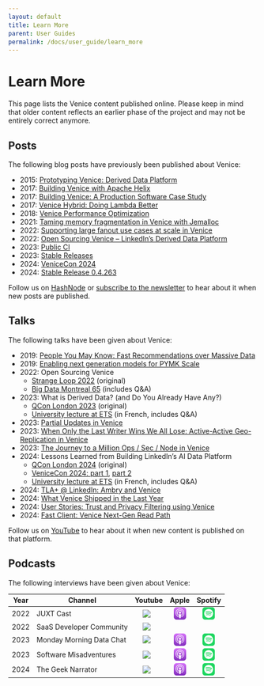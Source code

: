 ```yaml
---
layout: default
title: Learn More
parent: User Guides
permalink: /docs/user_guide/learn_more
---
```


<!--This affects all images of the page, which for now are all icons in the bottom table. If we want other images need in this page, then we may need to refactor this. -->
<style>
  img {width:25px;display: block; margin-left: auto; margin-right: auto;}
</style>

# Learn More
This page lists the Venice content published online. Please keep in mind that older content reflects an earlier phase of 
the project and may not be entirely correct anymore.

## Posts
The following blog posts have previously been published about Venice:

- 2015: [Prototyping Venice: Derived Data Platform](https://engineering.linkedin.com/distributed-systems/prototyping-venice-derived-data-platform)
- 2017: [Building Venice with Apache Helix](https://engineering.linkedin.com/blog/2017/02/building-venice-with-apache-helix)
- 2017: [Building Venice: A Production Software Case Study](https://engineering.linkedin.com/blog/2017/04/building-venice--a-production-software-case-study)
- 2017: [Venice Hybrid: Doing Lambda Better](https://engineering.linkedin.com/blog/2017/12/venice-hybrid--doing-lambda-better)
- 2018: [Venice Performance Optimization](https://engineering.linkedin.com/blog/2018/04/venice-performance-optimization)
- 2021: [Taming memory fragmentation in Venice with Jemalloc](https://engineering.linkedin.com/blog/2021/taming-memory-fragmentation-in-venice-with-jemalloc)
- 2022: [Supporting large fanout use cases at scale in Venice](https://engineering.linkedin.com/blog/2022/supporting-large-fanout-use-cases-at-scale-in-venice)
- 2022: [Open Sourcing Venice – LinkedIn’s Derived Data Platform](https://engineering.linkedin.com/blog/2022/open-sourcing-venice--linkedin-s-derived-data-platform)
- 2023: [Public CI](https://blog.venicedb.org/public-ci)
- 2023: [Stable Releases](https://blog.venicedb.org/stable-releases)
- 2024: [VeniceCon 2024](https://blog.venicedb.org/venicecon-2024)
- 2024: [Stable Release 0.4.263](https://blog.venicedb.org/stable-release-0-4-263)

Follow us on [HashNode](http://blog.venicedb.org) or [subscribe to the newsletter](https://blog.venicedb.org/newsletter) 
to hear about it when new posts are published.

## Talks
The following talks have been given about Venice:

[//]: # (- 2018: [Venice with Apache Kafka & Samza]&#40;https://www.youtube.com/watch?v=Usz8E4S-hZE&#41;)
- 2019: [People You May Know: Fast Recommendations over Massive Data](https://www.infoq.com/presentations/recommendation-massive-data/)
- 2019: [Enabling next generation models for PYMK Scale](https://www.youtube.com/watch?v=znd-Q6IvCqY)
- 2022: Open Sourcing Venice
  - [Strange Loop 2022](https://www.youtube.com/watch?v=pJeg4V3JgYo) (original)
  - [Big Data Montreal 65](https://www.youtube.com/live/B1aMfE48P0Y?si=BcpRqKSSlWGamAd5&t=3800) (includes Q&A)
- 2023: What is Derived Data? (and Do You Already Have Any?)
  - [QCon London 2023](https://www.infoq.com/presentations/derived-data/) (original)
  - [University lecture at ETS](https://www.youtube.com/watch?v=p1LtVo_1Q7A) (in French, includes Q&A)
- 2023: [Partial Updates in Venice](https://www.youtube.com/watch?v=WlfvpZuIa6Q&t=3880s)
- 2023: [When Only the Last Writer Wins We All Lose: Active-Active Geo-Replication in Venice](https://www.youtube.com/watch?v=jfbg6IUgVlI)
- 2023: [The Journey to a Million Ops / Sec / Node in Venice](https://www.infoq.com/presentations/scalable-low-latency/)
- 2024: Lessons Learned from Building LinkedIn’s AI Data Platform
  - [QCon London 2024](https://www.infoq.com/presentations/ai-venice/) (original)
  - [VeniceCon 2024: part 1](https://www.youtube.com/watch?v=PmjGEXek--s), [part 2](https://www.youtube.com/watch?v=PlCvF9C2RAU)
  - [University lecture at ETS](https://www.youtube.com/watch?v=Vkazja71BkA) (in French, includes Q&A)
- 2024: [TLA+ @ LinkedIn: Ambry and Venice](https://www.youtube.com/watch?v=Jz0J5N77QKk)
- 2024: [What Venice Shipped in the Last Year](https://www.youtube.com/watch?v=5pVUKUvcXyg)
- 2024: [User Stories: Trust and Privacy Filtering using Venice](https://www.youtube.com/watch?v=JMULRvcmRyk)
- 2024: [Fast Client: Venice Next-Gen Read Path](https://www.youtube.com/watch?v=g2FxkEQU4P8)

Follow us on [YouTube](https://www.youtube.com/@venicedb) to hear about it when new content is published on that 
platform.

## Podcasts
The following interviews have been given about Venice:

| Year | Channel                  | Youtube                                                                                                                              | Apple                                                                                                                                                        | Spotify                                                                                                                    |
|------|--------------------------|--------------------------------------------------------------------------------------------------------------------------------------|--------------------------------------------------------------------------------------------------------------------------------------------------------------|----------------------------------------------------------------------------------------------------------------------------|
| 2022 | JUXT Cast                | [![](../assets/icons/youtube-icon.svg)](https://www.youtube.com/watch?v=4QBW1Pa_oIk&list=PLfBAF5hZLVGkpALZDItoMbMrp3u3TWwQc&index=1) | [![](../assets/icons/apple-podcasts-icon.svg)](https://podcasts.apple.com/us/podcast/strange-loop-edition-a-chat-with-felix-gv/id1471141263?i=1000583323923) | [![](../assets/icons/spotify-icon.svg)](https://open.spotify.com/episode/2A7irnn0KTefvOMaJ4ks96?si=zS2JMR14SXqC-yjJEq9W0w) |
| 2022 | SaaS Developer Community | [![](../assets/icons/youtube-icon.svg)](https://www.youtube.com/watch?v=7KVw13ia6Rs&list=PLfBAF5hZLVGkpALZDItoMbMrp3u3TWwQc&index=2) |                                                                                                                                                              |                                                                                                                            |
| 2023 | Monday Morning Data Chat | [![](../assets/icons/youtube-icon.svg)](https://www.youtube.com/watch?v=wxo6irP8QYU&list=PLfBAF5hZLVGkpALZDItoMbMrp3u3TWwQc&index=3) | [![](../assets/icons/apple-podcasts-icon.svg)](https://podcasts.apple.com/us/podcast/monday-morning-data-chat/id1565154727?i=1000604537042)                  | [![](../assets/icons/spotify-icon.svg)](https://open.spotify.com/episode/1V102KRPO2D3HoS7xNQLJ6?si=fDunwgUnQhev_OZJA2eiMw) |
| 2023 | Software Misadventures   | [![](../assets/icons/youtube-icon.svg)](https://www.youtube.com/watch?v=aqsacLCQxaY&list=PLfBAF5hZLVGkpALZDItoMbMrp3u3TWwQc&index=4) | [![](../assets/icons/apple-podcasts-icon.svg)](https://podcasts.apple.com/us/podcast/software-misadventures/id1542480882?i=1000636756076)                    | [![](../assets/icons/spotify-icon.svg)](https://open.spotify.com/episode/3sbC4lVKBt8ZvM2Lt0DedK?si=KdlmlL7WQFqJNC2RIc1e_g) |
| 2024 | The Geek Narrator        | [![](../assets/icons/youtube-icon.svg)](https://www.youtube.com/watch?v=D6gZKM4Jnk4&list=PLfBAF5hZLVGkpALZDItoMbMrp3u3TWwQc&index=5) | [![](../assets/icons/apple-podcasts-icon.svg)](https://podcasts.apple.com/us/podcast/the-geeknarrator/id1619407689?i=1000657888486)                          | [![](../assets/icons/spotify-icon.svg)](https://open.spotify.com/episode/5P68vP7pBF8Q8ka0jni9S0?si=ZX_h29l4S7W-EkvfhMHR-Q) |

